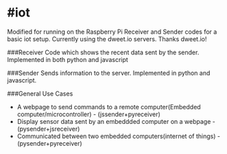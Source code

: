 #iot
===
Modified for running on the Raspberry Pi
Receiver and Sender codes for a basic iot setup.
Currently using the dweet.io servers. Thanks dweet.io!

###Receiver
Code which shows the recent data sent by the sender. Implemented in both python and javascript

###Sender
Sends information to the server. Implemented in python and javascript.

###General Use Cases

* A webpage to send commands to a remote computer(Embedded computer/microcontroller) - (jssender+pyreceiver)
* Display sensor data sent by an embeddded computer on a webpage - (pysender+jsreceiver)
* Communicated between two embedded computers(internet of things) - (pysender+pyreceiver)
